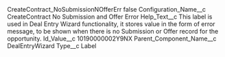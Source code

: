 <?xml version="1.0" encoding="UTF-8"?>
<CustomMetadata xmlns="http://soap.sforce.com/2006/04/metadata" xmlns:xsi="http://www.w3.org/2001/XMLSchema-instance" xmlns:xsd="http://www.w3.org/2001/XMLSchema">
    <label>CreateContract_NoSubmissionNOfferErr</label>
    <protected>false</protected>
    <values>
        <field>Configuration_Name__c</field>
        <value xsi:type="xsd:string">CreateContract No Submission and Offer Error</value>
    </values>
    <values>
        <field>Help_Text__c</field>
        <value xsi:type="xsd:string">This label is used in Deal Entry Wizard functionality, it stores value in the form of error message, to be shown when there is no Submission or Offer record for the opportunity.</value>
    </values>
    <values>
        <field>Id_Value__c</field>
        <value xsi:type="xsd:string">10190000002Y9NX</value>
    </values>
    <values>
        <field>Parent_Component_Name__c</field>
        <value xsi:type="xsd:string">DealEntryWizard</value>
    </values>
    <values>
        <field>Type__c</field>
        <value xsi:type="xsd:string">Label</value>
    </values>
</CustomMetadata>
